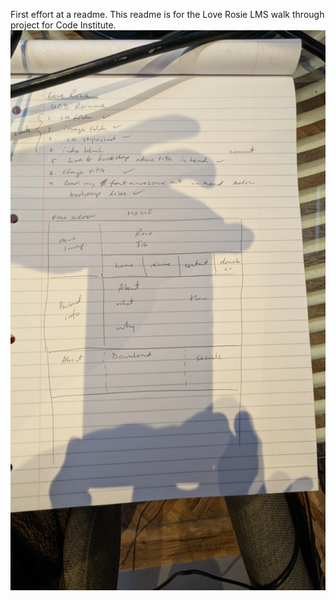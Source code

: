 First effort at a readme.
This readme is for the Love Rosie LMS walk through project for Code Institute.
![Wireframe of home page](images/wireframe-home.jpg)
